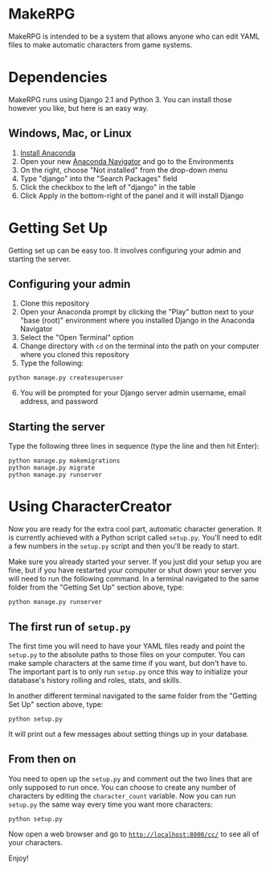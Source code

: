 # MakeRPG

MakeRPG is intended to be a system that allows anyone who can edit YAML files to make automatic characters from game systems.

# Dependencies

MakeRPG runs using Django 2.1 and Python 3.  You can install those however you like, but here is an easy way.

## Windows, Mac, or Linux

1. [Install Anaconda](https://docs.anaconda.com/anaconda/install/)
1. Open your new [Anaconda Navigator](https://docs.anaconda.com/anaconda/navigator/) and go to the Environments
1. On the right, choose "Not installed" from the drop-down menu
1. Type "django" into the "Search Packages" field
1. Click the checkbox to the left of "django" in the table
1. Click Apply in the bottom-right of the panel and it will install Django

# Getting Set Up

Getting set up can be easy too.  It involves configuring your admin and starting the server.

## Configuring your admin

1. Clone this repository
2. Open your Anaconda prompt by clicking the "Play" button next to your "base (root)" environment where you installed Django in the Anaconda Navigator
3. Select the "Open Terminal" option
4. Change directory with `cd` on the terminal into the path on your computer where you cloned this repository
5. Type the following:

```
python manage.py createsuperuser
```

6. You will be prompted for your Django server admin username, email address, and password

## Starting the server

Type the following three lines in sequence (type the line and then hit Enter):

```
python manage.py makemigrations
python manage.py migrate
python manage.py runserver
```

# Using CharacterCreator

Now you are ready for the extra cool part, automatic character generation.  It is currently achieved with a Python script called `setup.py`.  You'll need to edit a few numbers in the `setup.py` script and then you'll be ready to start.

Make sure you already started your server.  If you just did your setup you are fine, but if you have restarted your computer or shut down your server you will need to run the following command.  In a terminal navigated to the same folder from the "Getting Set Up" section above, type:

```
python manage.py runserver
```

## The first run of `setup.py`

The first time you will need to have your YAML files ready and point the `setup.py` to the absolute paths to those files on your computer.  You can make sample characters at the same time if you want, but don't have to.  The important part is to only run `setup.py` once this way to initialize your database's history rolling and roles, stats, and skills.

In another different terminal navigated to the same folder from the "Getting Set Up" section above, type:

```
python setup.py
```

It will print out a few messages about setting things up in your database.

## From then on

You need to open up the `setup.py` and comment out the two lines that are only supposed to run once.  You can choose to create any number of characters by editing the `character_count` variable.  Now you can run `setup.py` the same way every time you want more characters:

```
python setup.py
```

Now open a web browser and go to [`http://localhost:8000/cc/`](http://localhost:8000/cc/) to see all of your characters.

Enjoy!
